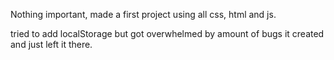 Nothing important, made a first project using all css, html and js. 

tried to add localStorage but got overwhelmed by amount of bugs it created and just left it there.
